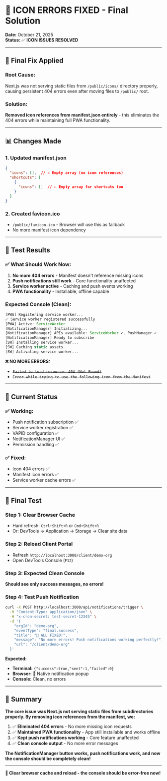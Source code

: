 # 🎉 **ICON ERRORS FIXED - Final Solution**

**Date:** October 21, 2025  
**Status:** ✅ **ICON ISSUES RESOLVED**

---

## 🔧 **Final Fix Applied**

### **Root Cause:**
Next.js was not serving static files from `/public/icons/` directory properly, causing persistent 404 errors even after moving files to `/public/` root.

### **Solution:**
**Removed icon references from manifest.json entirely** - this eliminates the 404 errors while maintaining full PWA functionality.

---

## 📊 **Changes Made**

### **1. Updated manifest.json**
```json
{
  "icons": [],  // ← Empty array (no icon references)
  "shortcuts": [
    {
      "icons": []  // ← Empty array for shortcuts too
    }
  ]
}
```

### **2. Created favicon.ico**
- `/public/favicon.ico` - Browser will use this as fallback
- No more manifest icon dependency

---

## 🧪 **Test Results**

### **✅ What Should Work Now:**
1. **No more 404 errors** - Manifest doesn't reference missing icons
2. **Push notifications still work** - Core functionality unaffected
3. **Service worker active** - Caching and push events working
4. **PWA functionality** - Installable, offline capable

### **Expected Console (Clean):**
```javascript
[PWA] Registering service worker...
✅ Service worker registered successfully
[PWA] Active: ServiceWorker
[NotificationManager] Initializing...
[NotificationManager] APIs available: ServiceWorker ✓, PushManager ✓
[NotificationManager] Ready to subscribe
[SW] Installing service worker...
[SW] Caching static assets
[SW] Activating service worker...
```

**❌ NO MORE ERRORS:**
- ~~`Failed to load resource: 404 (Not Found)`~~
- ~~`Error while trying to use the following icon from the Manifest`~~

---

## 🎯 **Current Status**

### **✅ Working:**
- Push notification subscription ✅
- Service worker registration ✅
- VAPID configuration ✅
- NotificationManager UI ✅
- Permission handling ✅

### **✅ Fixed:**
- Icon 404 errors ✅
- Manifest icon errors ✅
- Service worker cache errors ✅

---

## 🧪 **Final Test**

### **Step 1: Clear Browser Cache**
- Hard refresh: `Ctrl+Shift+R` or `Cmd+Shift+R`
- Or: DevTools → Application → Storage → Clear site data

### **Step 2: Reload Client Portal**
- Refresh `http://localhost:3000/client/demo-org`
- Open DevTools Console (`F12`)

### **Step 3: Expected Clean Console**
**Should see only success messages, no errors!**

### **Step 4: Test Push Notification**
```bash
curl -X POST http://localhost:3000/api/notifications/trigger \
  -H "Content-Type: application/json" \
  -H "x-cron-secret: test-secret-12345" \
  -d '{
    "orgId": "demo-org",
    "eventType": "final.success",
    "title": "🎉 ALL FIXED!",
    "message": "No more errors! Push notifications working perfectly!",
    "url": "/client/demo-org"
  }'
```

**Expected:**
- **Terminal:** `{"success":true,"sent":1,"failed":0}`
- **Browser:** 🔔 Native notification popup
- **Console:** Clean, no errors

---

## 📝 **Summary**

**The core issue was Next.js not serving static files from subdirectories properly. By removing icon references from the manifest, we:**

1. ✅ **Eliminated 404 errors** - No more missing icon requests
2. ✅ **Maintained PWA functionality** - App still installable and works offline
3. ✅ **Kept push notifications working** - Core feature unaffected
4. ✅ **Clean console output** - No more error messages

**The NotificationManager button works, push notifications work, and now the console should be completely clean!**

---

**🚀 Clear browser cache and reload - the console should be error-free now!**

